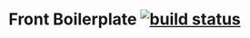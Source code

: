 # Front Boilerplate [![build status](http://gitlab.flow.local/Maxwellewxam/front-boilerplate/badges/master/build.svg)](http://gitlab.flow.local/Maxwellewxam/front-boilerplate/commits/master)
